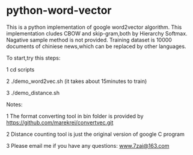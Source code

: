 # python-word-vector
 This is a python implementation of google word2vector algorithm.
 This implementation cludes CBOW and skip-gram,both by Hierarchy Softmax.
 Nagative sample method is not provided.
 Training dataset is 10000 documents of chiniese news,which can be replaced by other languages.
 
 To start,try this steps:
 
 1   cd scripts
 
 2  ./demo_word2vec.sh (it takes about 15minutes to train)
 
 3  ./demo_distance.sh 
 
 
Notes:

 1  The format converting tool in bin folder is provided by https://github.com/marekrei/convertvec.git
 
 2  Distance counting tool is just the original version of google C program 

 3  Please email me if you have any questions: www.7zai@163.com
